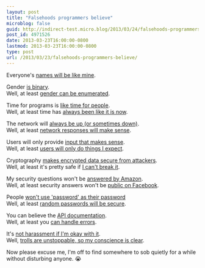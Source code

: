 ```yaml
---
layout: post
title: "Falsehoods programmers believe"
microblog: false
guid: http://indirect-test.micro.blog/2013/03/24/falsehoods-programmers-believe/
post_id: 4971526
date: 2013-03-23T16:00:00-0800
lastmod: 2013-03-23T16:00:00-0800
type: post
url: /2013/03/23/falsehoods-programmers-believe/
---
```


Everyone's [names will be like mine][kalzumeus].

Gender [is binary][cscyphers].  
Well, at least [gender can be enumerated][smarterware].

Time for programs is [like time for people][infiniteundo].  
Well, at least time has [always been like it is now][infiniteundo 2].

The network will [always be up (or sometimes down)][blogspot].  
Well, at least [network responses will make sense][inessential].

Users will only provide [input that makes sense][infiniteundo 3].  
Well, at least [users will only do things I expect][rinkworks].

Cryptography [makes encrypted data secure from attackers][schneier].  
Well, at least it's pretty safe if [I can't break it][tonyarcieri].

My security questions won't be [answered by Amazon][wired].  
Well, at least security answers won't be [public on Facebook][theblaze].

People [won't use 'password' as their password][splashdata]  
Well, at least [random passwords will be secure][archive].

You can believe the [API documentation][google].  
Well, at least you [can handle errors][stackoverflow].

It's [not harassment if I'm okay with it][oobleyboo].  
Well, [trolls are unstoppable, so my conscience is clear][braythwayt].

Now please excuse me, I'm off to find somewhere to sob quietly for a while without disturbing anyone. 😭

[archive]: http://web.archive.org/web/20130113055957/http://chargen.matasano.com/chargen/2007/9/7/enough-with-the-rainbow-tables-what-you-need-to-know-about-s.html
[blogspot]: http://erratasec.blogspot.com/2012/06/falsehoods-programmers-believe-about.html
[braythwayt]: http://braythwayt.com/2013/03/21/unjust.html
[c2]: http://c2.com/cgi/wiki?WeirdErrorMessages
[cscyphers]: http://www.cscyphers.com/blog/2012/06/28/falsehoods-programmers-believe-about-gender/
[google]: http://www.google.com/search?q=site:drupal.org+api+documentation+incorrect
[inessential]: http://inessential.com/2013/03/18/brians_stupid_feed_tricks
[infiniteundo]: http://infiniteundo.com/post/25326999628/falsehoods-programmers-believe-about-time
[infiniteundo 2]: http://infiniteundo.com/post/25509354022/more-falsehoods-programmers-believe-about-time-wisdom
[infiniteundo 3]: http://infiniteundo.com/post/25230828820/things-you-should-test
[kalzumeus]: http://www.kalzumeus.com/2010/06/17/falsehoods-programmers-believe-about-names/
[oobleyboo]: http://griffin.oobleyboo.com/archive/on-pycon2013-and-equality/
[rinkworks]: http://www.rinkworks.com/stupid/
[schneier]: http://www.schneier.com/book-sandl-pref.html
[smarterware]: http://smarterware.org/7388/the-case-against-drop-down-identities
[splashdata]: http://www.splashdata.com/press/PR121023.htm
[stackoverflow]: http://stackoverflow.com/questions/2249740/getlasterror-returning-error-success-after-calling-connectnamedpipe?rq=1
[theblaze]: http://www.theblaze.com/stories/2011/11/07/your-facebook-profile-could-be-giving-away-answers-to-your-online-security-questions/
[tonyarcieri]: http://tonyarcieri.com/all-the-crypto-code-youve-ever-written-is-probably-broken
[wired]: http://www.wired.com/gadgetlab/2012/08/apple-amazon-mat-honan-hacking/all/
